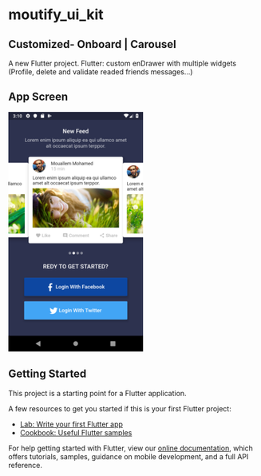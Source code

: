 # moutify_ui_kit
 
## Customized- Onboard | Carousel 


A new Flutter project.
Flutter: custom enDrawer with multiple widgets (Profile, delete and validate readed friends messages...)

## App Screen

<img src="assets/src_img/flutter_UI_Onboarding 1.png" height="480px" > 	

## Getting Started

This project is a starting point for a Flutter application.

A few resources to get you started if this is your first Flutter project:

- [Lab: Write your first Flutter app](https://flutter.dev/docs/get-started/codelab)
- [Cookbook: Useful Flutter samples](https://flutter.dev/docs/cookbook)

For help getting started with Flutter, view our
[online documentation](https://flutter.dev/docs), which offers tutorials,
samples, guidance on mobile development, and a full API reference.
